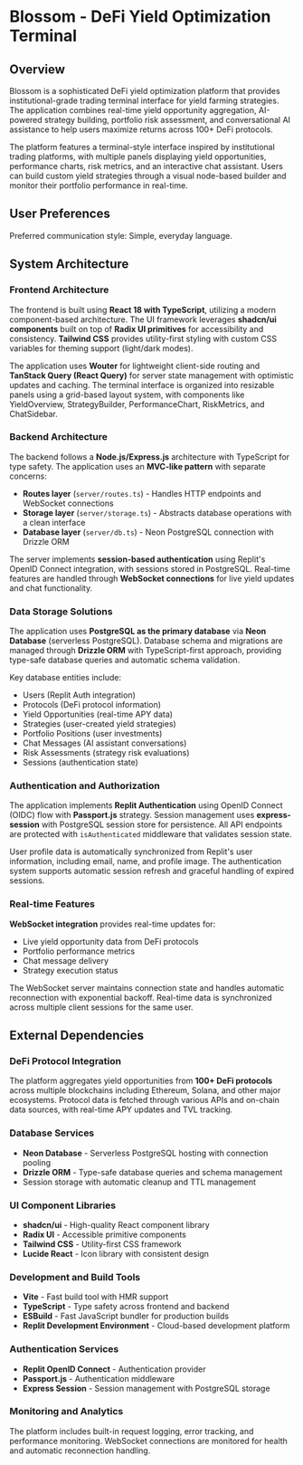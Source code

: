 # Blossom - DeFi Yield Optimization Terminal

## Overview

Blossom is a sophisticated DeFi yield optimization platform that provides institutional-grade trading terminal interface for yield farming strategies. The application combines real-time yield opportunity aggregation, AI-powered strategy building, portfolio risk assessment, and conversational AI assistance to help users maximize returns across 100+ DeFi protocols.

The platform features a terminal-style interface inspired by institutional trading platforms, with multiple panels displaying yield opportunities, performance charts, risk metrics, and an interactive chat assistant. Users can build custom yield strategies through a visual node-based builder and monitor their portfolio performance in real-time.

## User Preferences

Preferred communication style: Simple, everyday language.

## System Architecture

### Frontend Architecture

The frontend is built using **React 18 with TypeScript**, utilizing a modern component-based architecture. The UI framework leverages **shadcn/ui components** built on top of **Radix UI primitives** for accessibility and consistency. **Tailwind CSS** provides utility-first styling with custom CSS variables for theming support (light/dark modes).

The application uses **Wouter** for lightweight client-side routing and **TanStack Query (React Query)** for server state management with optimistic updates and caching. The terminal interface is organized into resizable panels using a grid-based layout system, with components like YieldOverview, StrategyBuilder, PerformanceChart, RiskMetrics, and ChatSidebar.

### Backend Architecture

The backend follows a **Node.js/Express.js** architecture with TypeScript for type safety. The application uses an **MVC-like pattern** with separate concerns:

- **Routes layer** (`server/routes.ts`) - Handles HTTP endpoints and WebSocket connections
- **Storage layer** (`server/storage.ts`) - Abstracts database operations with a clean interface
- **Database layer** (`server/db.ts`) - Neon PostgreSQL connection with Drizzle ORM

The server implements **session-based authentication** using Replit's OpenID Connect integration, with sessions stored in PostgreSQL. Real-time features are handled through **WebSocket connections** for live yield updates and chat functionality.

### Data Storage Solutions

The application uses **PostgreSQL as the primary database** via **Neon Database** (serverless PostgreSQL). Database schema and migrations are managed through **Drizzle ORM** with TypeScript-first approach, providing type-safe database queries and automatic schema validation.

Key database entities include:
- Users (Replit Auth integration)
- Protocols (DeFi protocol information)
- Yield Opportunities (real-time APY data)
- Strategies (user-created yield strategies)
- Portfolio Positions (user investments)
- Chat Messages (AI assistant conversations)
- Risk Assessments (strategy risk evaluations)
- Sessions (authentication state)

### Authentication and Authorization

The application implements **Replit Authentication** using OpenID Connect (OIDC) flow with **Passport.js** strategy. Session management uses **express-session** with PostgreSQL session store for persistence. All API endpoints are protected with `isAuthenticated` middleware that validates session state.

User profile data is automatically synchronized from Replit's user information, including email, name, and profile image. The authentication system supports automatic session refresh and graceful handling of expired sessions.

### Real-time Features

**WebSocket integration** provides real-time updates for:
- Live yield opportunity data from DeFi protocols
- Portfolio performance metrics
- Chat message delivery
- Strategy execution status

The WebSocket server maintains connection state and handles automatic reconnection with exponential backoff. Real-time data is synchronized across multiple client sessions for the same user.

## External Dependencies

### DeFi Protocol Integration

The platform aggregates yield opportunities from **100+ DeFi protocols** across multiple blockchains including Ethereum, Solana, and other major ecosystems. Protocol data is fetched through various APIs and on-chain data sources, with real-time APY updates and TVL tracking.

### Database Services

- **Neon Database** - Serverless PostgreSQL hosting with connection pooling
- **Drizzle ORM** - Type-safe database queries and schema management
- Session storage with automatic cleanup and TTL management

### UI Component Libraries

- **shadcn/ui** - High-quality React component library
- **Radix UI** - Accessible primitive components
- **Tailwind CSS** - Utility-first CSS framework
- **Lucide React** - Icon library with consistent design

### Development and Build Tools

- **Vite** - Fast build tool with HMR support
- **TypeScript** - Type safety across frontend and backend
- **ESBuild** - Fast JavaScript bundler for production builds
- **Replit Development Environment** - Cloud-based development platform

### Authentication Services

- **Replit OpenID Connect** - Authentication provider
- **Passport.js** - Authentication middleware
- **Express Session** - Session management with PostgreSQL storage

### Monitoring and Analytics

The platform includes built-in request logging, error tracking, and performance monitoring. WebSocket connections are monitored for health and automatic reconnection handling.